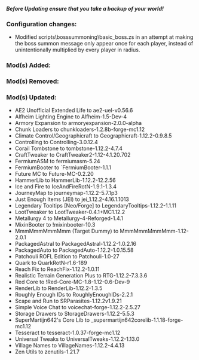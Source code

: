 ***Before Updating ensure that you take a backup of your world!***

### **__Configuration changes:__**
* Modified scripts\bosssummoning\basic_boss.zs in an attempt at making the boss summon message only appear once for each player, instead of unintentionally multiplied by every player in radius.

### **__Mod(s) Added:__**

### **__Mod(s) Removed:__**

### **__Mod(s) Updated:__**
* AE2 Unofficial Extended Life to ae2-uel-v0.56.6
* Alfheim Lighting Engine to Alfheim-1.5-Dev-4
* Armory Expansion to armoryexpansion-2.0.0-alpha
* Chunk Loaders to chunkloaders-1.2.8b-forge-mc1.12
* Climate Control/Geographicraft to Geographicraft-1.12.2-0.9.8.5
* Controlling to Controlling-3.0.12.4
* Corail Tombstone to tombstone-1.12.2-4.7.4
* CraftTweaker to CraftTweaker2-1.12-4.1.20.702
* FermiumASM to fermiumasm-5.24
* FermiumBooter to `FermiumBooter-1.1.1
* Future MC to Future-MC-0.2.20
* HammerLib to HammerLib-1.12.2-12.2.56
* Ice and Fire to IceAndFireRotN-1.9.1-1.3.4
* JourneyMap to journeymap-1.12.2-5.7.1p3
* Just Enough Items (JEI) to jei_1.12.2-4.16.1.1013
* Legendary Tooltips [Neo/Forge] to LegendaryTooltips-1.12.2-1.1.11
* LootTweaker to LootTweaker-0.4.1+MC1.12.2
* Metallurgy 4 to Metallurgy-4-Reforged-1.4.1
* MixinBooter to !mixinbooter-10.3
* MmmMmmMmmMmm (Target Dummy) to MmmMmmMmmMmm-1.12-2.0.1
* PackagedAstral to PackagedAstral-1.12.2-1.0.2.16
* PackagedAuto to PackagedAuto-1.12.2-1.0.15.58
* Patchouli ROFL Edition to Patchouli-1.0-27
* Quark to QuarkRotN-r1.6-189
* Reach Fix to ReachFix-1.12.2-1.0.11
* Realistic Terrain Generation Plus to RTG-1.12.2-7.3.3.6
* Red Core to !Red-Core-MC-1.8-1.12-0.6-Dev-9
* RenderLib to RenderLib-1.12.2-1.3.5
* Roughly Enough IDs to RoughlyEnoughIDs-2.2.1
* Scape and Run to SRParasites-1.12.2v1.9.21
* Simple Voice Chat to voicechat-forge-1.12.2-2.5.27
* Storage Drawers to StorageDrawers-1.12.2-5.5.3
* SuperMartijn642's Core Lib to _supermartijn642corelib-1.1.18-forge-mc1.12
* Tesseract to tesseract-1.0.37-forge-mc1.12
* Universal Tweaks to UniversalTweaks-1.12.2-1.13.0
* Village Names to VillageNames-1.12.2-4.4.13
* Zen Utils to zenutils-1.21.7

